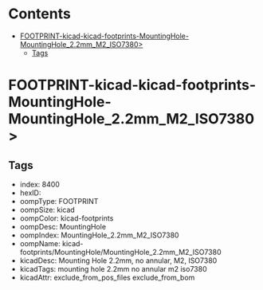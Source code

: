 



Contents
========

* [FOOTPRINT-kicad-kicad-footprints-MountingHole-MountingHole_2.2mm_M2_ISO7380>](#footprint-kicad-kicad-footprints-mountinghole-mountinghole_22mm_m2_iso7380)
	* [Tags](#tags)

# FOOTPRINT-kicad-kicad-footprints-MountingHole-MountingHole_2.2mm_M2_ISO7380>

## Tags

- index: 8400
- hexID: 
- oompType: FOOTPRINT
- oompSize: kicad
- oompColor: kicad-footprints
- oompDesc: MountingHole
- oompIndex: MountingHole_2.2mm_M2_ISO7380
- oompName: kicad-footprints/MountingHole/MountingHole_2.2mm_M2_ISO7380
- kicadDesc: Mounting Hole 2.2mm, no annular, M2, ISO7380
- kicadTags: mounting hole 2.2mm no annular m2 iso7380
- kicadAttr: exclude_from_pos_files exclude_from_bom
